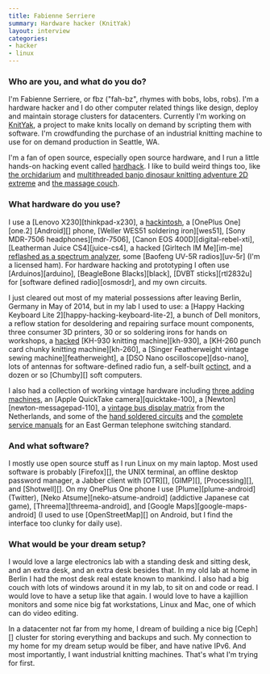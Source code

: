 ```yaml
---
title: Fabienne Serriere
summary: Hardware hacker (KnitYak)
layout: interview
categories:
- hacker
- linux
---
```


### Who are you, and what do you do?

I'm Fabienne Serriere, or fbz ("fah-bz", rhymes with bobs, lobs, robs). I'm a hardware hacker and I do other computer related things like design, deploy and maintain storage clusters for datacenters. Currently I'm working on [KnitYak](http://knityak.com/ "Fabienne's knitting project."), a project to make knits locally on demand by scripting them with software. I'm crowdfunding the purchase of an industrial knitting machine to use for on demand production in Seattle, WA.

I'm a fan of open source, especially open source hardware, and I run a little hands-on hacking event called [hardhack](http://www.hardhack.org/ "Fabienne's hardware hacking event."). I like to build weird things too, like [the orchidarium](http://fabienne.us/2013/10/23/the-orchidarium/ "Fabienne's orchard project.") and [multithreaded banjo dinosaur knitting adventure 2D extreme](http://www.mediamatic.net/168233/en/multi-threaded-banjo-dinosaur-knitting-adventure "Fabienne's knitted adventure game.") and [the massage couch](http://www.mediamatic.net/52720/en/mobile-massage-couch "Fabienne's massaging couch.").

### What hardware do you use?

I use a [Lenovo X230][thinkpad-x230], a [hackintosh](http://fabienne.us/2010/11/27/installing-dual-boot-os-x-and-ubuntu-on-a-dell-mini-10v/ "Fabienne's hackintosh."), a [OnePlus One][one.2] [Android][] phone, [Weller WES51 soldering iron][wes51], [Sony MDR-7506 headphones][mdr-7506], [Canon EOS 400D][digital-rebel-xti], [Leatherman Juice CS4][juice-cs4], a hacked [Girltech IM Me][im-me] [reflashed as a spectrum analyzer](http://ossmann.blogspot.com/2010/03/16-pocket-spectrum-analyzer.html "A guide for turning an IM Me into a spectrum analyzer."), some [Baofeng UV-5R radios][uv-5r] (I'm a licensed ham). For hardware hacking and prototyping I often use [Arduinos][arduino], [BeagleBone Blacks][black], [DVBT sticks][rtl2832u] for [software defined radio][osmosdr], and my own circuits.

I just cleared out most of my material possessions after leaving Berlin, Germany in May of 2014, but in my lab I used to use: a [Happy Hacking Keyboard Lite 2][happy-hacking-keyboard-lite-2], a bunch of Dell monitors, a reflow station for desoldering and repairing surface mount components, three consumer 3D printers, 30 or so soldering irons for hands on workshops, a [hacked](http://fbz.smugmug.com/keyword/knittingmachine/i-RkR6fVZ/A "A photo of Fabienne's hacked KH-930.") [KH-930 knitting machine][kh-930], a [KH-260 punch card chunky knitting machine][kh-260], a [Singer Featherweight vintage sewing machine][featherweight], a [DSO Nano oscilloscope][dso-nano], lots of antennas for software-defined radio fun, a self-built [octinct](http://fbz.smugmug.com/keyword/octinct/ "Photos of Fabienne's octinct."), and a dozen or so [Chumby][] soft computers.

I also had a collection of working vintage hardware including [three adding machines](http://fbz.smugmug.com/keyword/addingmachine/i-qB88Pj5/A "Photos of Fabienne's adding machines."), an [Apple QuickTake camera][quicktake-100], a [Newton][newton-messagepad-110], a [vintage bus display matrix](http://fbz.smugmug.com/keyword/hardware/i-tt9jt65/A "Photos of Fabienne's bus display matrix.") from the Netherlands, and some of the [hand soldered circuits](http://fbz.smugmug.com/keyword/telephoneswitchingstandard/i-h5ccGrT "Photos of Fabienne's telephone switching standard circuit boards.") and the [complete service manuals](http://fbz.smugmug.com/keyword/telephoneswitchingstandard/i-8mD6kfQ "Photos of Fabienne's telephone switching standard manuals.") for an East German telephone switching standard.

### And what software?

I mostly use open source stuff as I run Linux on my main laptop. Most used software is probably [Firefox][], the UNIX terminal, an offline desktop password manager, a Jabber client with [OTR][], [GIMP][], [Processing][], and [Shotwell][]. On my OnePlus One phone I use [Plume][plume-android] (Twitter), [Neko Atsume][neko-atsume-android] (addictive Japanese cat game), [Threema][threema-android], and [Google Maps][google-maps-android] (I used to use [OpenStreetMap][] on Android, but I find the interface too clunky for daily use).

### What would be your dream setup?

I would love a large electronics lab with a standing desk and sitting desk, and an extra desk, and an extra desk besides that. In my old lab at home in Berlin I had the most desk real estate known to mankind. I also had a big couch with lots of windows around it in my lab, to sit on and code or read. I would love to have a setup like that again. I would love to have a kajillion monitors and some nice big fat workstations, Linux and Mac, one of which can do video editing.

In a datacenter not far from my home, I dream of building a nice big [Ceph][] cluster for storing everything and backups and such. My connection to my home for my dream setup would be fiber, and have native IPv6. And most importantly, I want industrial knitting machines. That's what I'm trying for first.